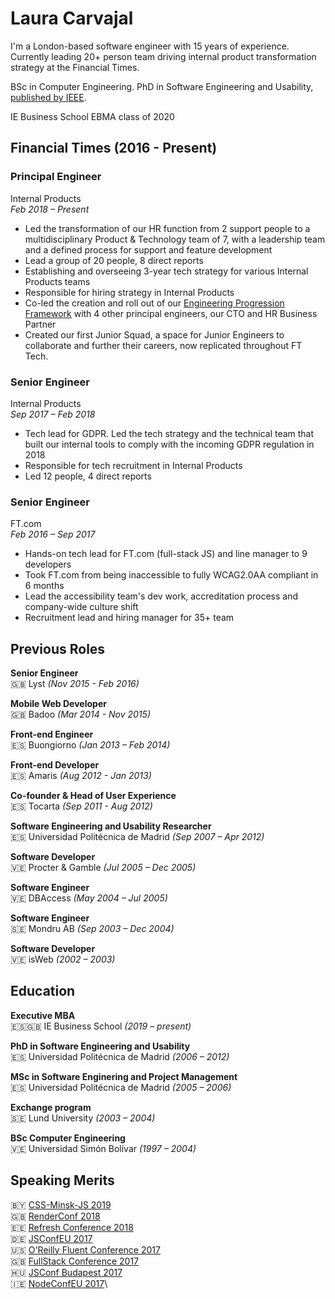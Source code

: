 # Laura Carvajal

I'm a London-based software engineer with 15 years of experience. Currently leading 20+ person team driving internal product transformation strategy at the Financial Times.

BSc in Computer Engineering. PhD in Software Engineering and Usability, [published by IEEE](https://ieeexplore.ieee.org/author/37086623000). 

IE Business School EBMA class of 2020

## Financial Times (2016 - Present)

### Principal Engineer
Internal Products\
*Feb 2018 – Present*

- Led the transformation of our HR function from 2 support people to a multidisciplinary Product & Technology team of 7, with a leadership team and a defined process for support and feature development
- Lead a group of 20 people, 8 direct reports
- Establishing and overseeing 3-year tech strategy for various Internal Products teams
- Responsible for hiring strategy in Internal Products
- Co-led the creation and roll out of our [Engineering Progression Framework](https://engineering-progression.ft.com/) with 4 other principal engineers, our CTO and HR Business Partner
- Created our first Junior Squad, a space for Junior Engineers to collaborate and further their careers, now replicated throughout FT Tech.

### Senior Engineer
Internal Products\
*Sep 2017 – Feb 2018*

- Tech lead for GDPR. Led the tech strategy and the technical team that built our internal tools to comply with the incoming GDPR regulation in 2018
- Responsible for tech recruitment in Internal Products
- Led 12 people, 4 direct reports

### Senior Engineer
FT.com\
*Feb 2016 – Sep 2017*
- Hands-on tech lead for FT.com (full-stack JS) and line manager to 9 developers
- Took FT.com from being inaccessible to fully WCAG2.0AA compliant in 6 months
- Lead the accessibility team's dev work, accreditation process and company-wide culture shift
- Recruitment lead and hiring manager for 35+ team

## Previous Roles

**Senior Engineer**\
🇬🇧 Lyst *(Nov 2015 - Feb 2016)*

**Mobile Web Developer**\
🇬🇧 Badoo *(Mar 2014 - Nov 2015)*

**Front-end Engineer**\
🇪🇸 Buongiorno *(Jan 2013 – Feb 2014)*

**Front-end Developer**\
🇪🇸 Amaris *(Aug 2012 - Jan 2013)*

**Co-founder & Head of User Experience**\
🇪🇸 Tocarta *(Sep 2011 - Aug 2012)*

**Software Engineering and Usability Researcher**\
🇪🇸 Universidad Politécnica de Madrid *(Sep 2007 – Apr 2012)*

**Software Developer**\
🇻🇪 Procter & Gamble *(Jul 2005 – Dec 2005)*

**Software Engineer**\
🇻🇪 DBAccess *(May 2004 – Jul 2005)*

**Software Engineer**\
🇸🇪 Mondru AB *(Sep 2003 – Dec 2004)*

**Software Developer**\
🇻🇪 isWeb *(2002 – 2003)*

## Education

**Executive MBA**  
🇪🇸🇬🇧 IE Business School *(2019 – present)*

**PhD in Software Engineering and Usability**  
🇪🇸 Universidad Politécnica de Madrid *(2006 – 2012)*

**MSc in Software Enginering and Project Management**  
🇪🇸 Universidad Politécnica de Madrid *(2005 – 2006)*

**Exchange program**  
🇸🇪 Lund University *(2003 – 2004)*

**BSc Computer Engineering**  
🇻🇪 Universidad Simón Bolívar *(1997 – 2004)*

## Speaking Merits
🇧🇾 [CSS-Minsk-JS 2019](https://css-minsk-js.by/speaker/laura-carvajal)\
🇬🇧 [RenderConf 2018](https://2018.render-conf.com/talks)\
🇪🇪 [Refresh Conference 2018](http://refresh.rocks/laura-carvajal)\
🇩🇪 [JSConfEU 2017](https://2017.jsconf.eu/speakers/laura-carvajal-yes-your-site-too-can-and-should-be-accessible-lessons-learned-from-building-ftcom.html)\
🇺🇸 [O'Reilly Fluent Conference 2017](https://conferences.oreilly.com/fluent/fl-ca-2017/public/schedule/detail/58272)\
🇬🇧 [FullStack Conference 2017](https://webcache.googleusercontent.com/search?q=cache:vSkD1LE1figJ:https://skillsmatter.com/skillscasts/10165-yes-your-site-can-be-accessible-lessons-learned-in-building-ft-com+&cd=1&hl=en&ct=clnk&gl=uk)\
🇭🇺 [JSConf Budapest 2017](http://2017.jsconfbp.com/speakers/laura-carvajal/)\
🇮🇪 [NodeConfEU 2017](https://www.youtube.com/playlist?list=PL0CdgOSSGlBaxNkrUIHrhd1f3ch45f66_)\
